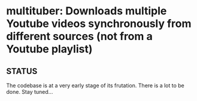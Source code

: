 # multituber: Downloads multiple Youtube videos synchronously from different sources (not from a Youtube playlist)
## STATUS
The codebase is at a very early stage of its frutation. There is a lot to be done. Stay tuned...
